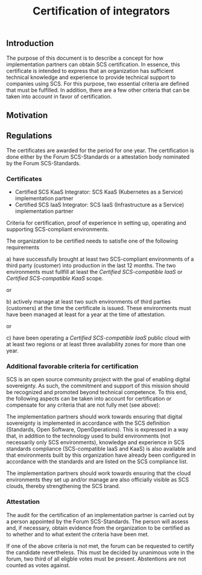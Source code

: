 ﻿---
title: Certification of integrators
type: Procedural
status: Draft
track: Global
description: |
   SCS-0007 defines the process and rules on how SCS certified integrators are certified.
---

## Introduction

The purpose of this document is to describe a concept for how implementation partners can obtain SCS certification. In essence, this certificate is intended to express that an organization has sufficient technical knowledge and experience to provide technical support to companies using SCS. 
For this purpose, two essential criteria are defined that must be fulfilled. In addition, there are a few other criteria that can be taken into account in favor of certification.

## Motivation

## Regulations

The certificates are awarded for the period for one year.
The certification is done either by the Forum SCS-Standards or a attestation body nominated by the Forum SCS-Standards.

### Certificates

* Certified SCS KaaS Integrator: SCS KaaS (Kubernetes as a Service) implementation partner
* Certified SCS IaaS Integrator: SCS IaaS (Infrastructure as a Service) implementation partner

Criteria for certification, proof of experience in setting up, operating and supporting SCS-compliant environments.

The organization to be certified needs to satisfie one of the following requirements

a) have successfully brought at least two SCS-compliant environments of a third party (customer) into production in the last 12 months. The two environments must fullfill at least the _Certified SCS-compatible IaaS_ or _Certified SCS-compatible KaaS_ scope.

or 

b) actively manage at least two such environments of third parties (customers) at the time the certificate is issued. These environments must have been managed at least for a year at the time of attestation.

or 

c) have been operating a _Certified SCS-compatible IaaS_ public cloud with at least two regions or at least three availability zones for more than one year.


### Additional favorable criteria for certification

SCS is an open source community project with the goal of enabling digital sovereignty. As such, the commitment and support of this mission should be recognized and promoted beyond technical competence. To this end, the following aspects can be taken into account for certification or compensate for any criteria that are not fully met (see above):

The implementation partners should work towards ensuring that digital sovereignty is implemented in accordance with the SCS definition (Standards, Open Software, OpenOperations). This is expressed in a way that, in addition to the technology used to build environments (not necessarily only SCS environments), knowledge and experience in SCS standards compliance (SCS-compatible IaaS and KaaS) is also available and that environments built by this organization have already been configured in accordance with the standards and are listed on the SCS compliance list.

The implementation partners should work towards ensuring that the cloud environments they set up and/or manage are also officially visible as SCS clouds, thereby strengthening the SCS brand.

### Attestation

The audit for the certification of an implementation partner is carried out by a person appointed by the Forum SCS-Standards. The person will assess and, if necessary, obtain evidence from the organization to be certified as to whether and to what extent the criteria have been met. 

If one of the above criteria is not met, the forum can be requested to certify the candidate nevertheless. This must be decided by unanimous vote in the forum, two third of all eligble votes must be present. Abstentions are not counted as votes against.
